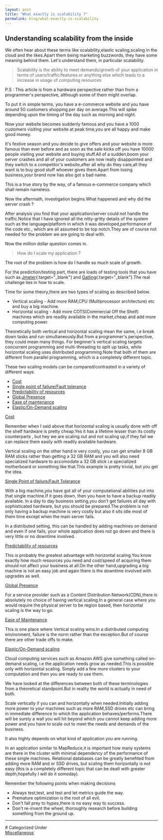 ```yaml
---
layout: post
title: "What exactly is scalability ?"
permalink: blog/what-exactly-is-scalability
---
```


## Understanding scalability from the inside

We often hear about these terms like scalability,elastic scaling,scaling in the cloud and the likes.Apart them being marketing buzzwords, they have some meaning behind them.
Let's understand them, in particular scalability.

> Scalability is the ability to meet demands/growth of your application in terms of users/traffic/features or anything else which leads to a increase in usage of computing resources

P.S : This article is from a hardware perspective rather than from a programmer's perspective, although some of them might overlap.

To put it in simple terms, you have a e-commerce website and you have around 50 customers shopping per day on average.This will spike depending upon the timing of the day
such as morning and night.

Now your website becomes suddenly famous and you have a 1000 customers visiting your website at peak time,you are all happy and make good money.

It's festive season and you decide to give offers and your website is more famous than ever before and as soon as the sale kicks off you have 10000 people visiting your 
website and buying stuff.All of a sudden,boom your server crashes and all of your customers are now really disappointed and they switch to a competitor's website,after all
why do they care,all they want is to buy good stuff whoever gives them.Apart from losing business,your brand now has also got a bad name.

This is a true story by the way, of a famous e-commerce company which shall remain nameless.

Now the aftermath, investigation begins.What happened and why did the server crash ?

After analysis you find that your application/server could not handle the traffic.Notice that I have ignored all the nitty-gritty details of the system such as the
language/platform in which it was developed,performance of the code etc., which are all assumed to be top notch.They are of course not needed for the problem we are going to
deal with.

Now the million dollar question comes in.

>How do I scale my application ?

The root of the problem is how do I handle so much scale of growth.

For the prediction/testing part, there are loads of testing tools that you have such as [Jmeter](http://jmeter.apache.org/){:target="_blank"} and [Gatling](http://gatling.io/#/){:target="_blank"}.The real challenge lies in how to scale.

Time for some theory,there are two types of scaling as described below.

- Vertical scaling - Add more RAM,CPU (Multiprocessor architecture) etc and buy a big machine.
- Horizontal scaling - Add more COTS(Commercial Off the Shelf) machines which are readily available in the market,cheap and add more computing power.

Theoretically both vertical and horizontal scaling mean the same, i.e break down tasks and run simultaneously.But from a programmer's perspective, they could mean many things.
For beginner's vertical scaling targets concurrent programming and multi-threading to split up tasks, while horizontal scaling uses distributed programming.Note that both
of them are different from parallel programming, which is a completely different topic.

These two scaling models can be compared/contrasted in a variety of different ways.

- [Cost](#Cost)
- [Single point of failure/Fault tolerance](#Spof)
- [Predictability of resources](#Predict)
- [Global Presence](#Global)
- [Ease of maintenance](#Mgmt)
- [Elastic/On-Demand scaling](#Elastic)

<a name = "Cost"><u>Cost</u></a>

Remember when I said above that horizontal scaling is usually done with off the shelf hardware is pretty cheap.Yes it has a lifetime lesser than its costly counterparts ,
but hey we are scaling out and not scaling up,if they fail we can replace them easily with readily available hardware.

Vertical scaling on the other hand is very costly, you can get smaller 8 GB RAM sticks rather than getting a 32 GB RAM and you will also need specialized hardware to accomodate
a 32 GB stick i.e specialized motherboard or something like that.This example is pretty trivial, but you get the idea.

<a name = "Spof"><u>Single Point of failure/Fault Tolerance</u></a>

With a big machine,you have got all of your computational abilities put into that single machine.If it goes down, then you have to have a backup readily available.
In a day to day business setting,you don't get failures all day with sophisticated hardware, but you should be prepared.The problem is not only having a backup
machine is very costly but also it sits idle most of them time except when the main server fails.

In a distributed setting, this can be handled by adding machines on demand and even if one fails, your whole application does not go down and there is very little
or no downtime involved.

<a name = "Predict"><u>Predictability of resources</u></a>

This is probably the greatest advantage with horizontal scaling.You know exactly how much resources you need and cost/speed of acquiring them should not affect your business
at all.On the other hand,upgrading a big machine is not an easy job and again there is the downtime involved with upgrades as well.

<a name = "Global"><u>Global Presence</u></a>

For a service provider such as a Content Distribution Network(CDN),there is absolutely no choice of having vertical scaling.In a general case where you would require
the physical server to be region based, then horizontal scaling is the way to go.

<a name = "Mgmt"><u>Ease of Maintenance</u></a>

This is one place where Vertical scaling wins.In a distributed computing environment, failure is the norm rather than the exception.But of course there are other trade
offs to make.

<a name = "Elastic"><u>Elastic/On-Demand scaling</u></a>

Cloud computing services such as Amazon AWS give something called on-demand scaling, i.e the application needs grow as needed.This is possible only with horizontal scaling.
Simply add a few more clusters to your computation and then you are ready to use them.

We have looked at the differences between both of these terminologies from a theoretical standpoint.But in reality the world is actually in need of both.

Scale vertically if you can and horizontally when needed.Initially adding more power to your machines such as more RAM,SSD drives etc can bring in immediate difference
to which the application behaves/performs.There will be surely a wall you will hit beyond which you cannot keep adding more power and you have to scale out to meet the needs and
demands of the business.

It also highly depends on what kind of application you are running.

In an application similar to MapReduce,it is important how many systems are there in the cluster with minimal dependency of the performance of these single machines.
Relational databases can be greatly benefited from adding more RAM and or SSD drives, but scaling them horizontally is not easy (this is a completely different topic that can be dealt with greater depth,hopefully I will do it someday).

Remember the following points when making decisions

- Always test,test, and test and let metrics guide the way.
- Premature optimization is the root of all evil.
- Don't fall prey to hypes,there is no easy way to success.
- Don't re-invent the wheel, thoroughly research before building something from the ground up.

<hr>
# Categorized Under
<br>
<i class="fa fa-folder-o"></i><a id="category" href="/blog-list?item-1" onClick="nav()">Miscellaneous</a>













